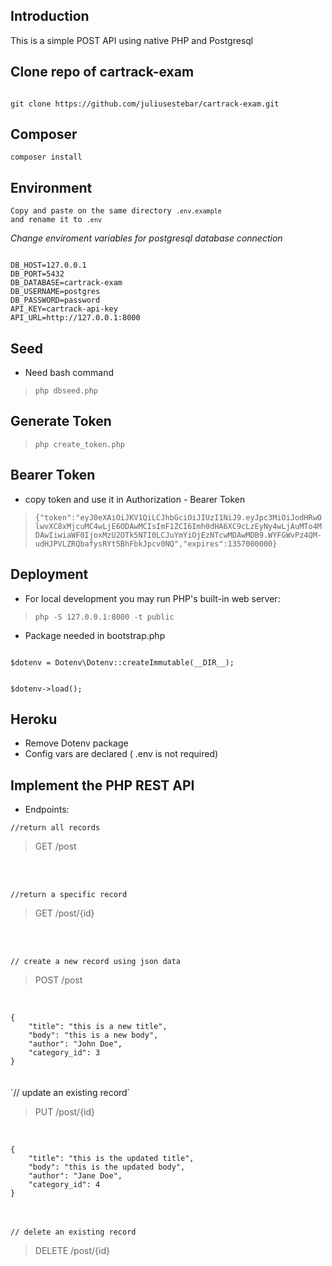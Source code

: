 ## Introduction

This is a simple POST API using native PHP and Postgresql

## Clone repo of cartrack-exam
<pre><code>
git clone https://github.com/juliusestebar/cartrack-exam.git
</code></pre>

## Composer
<code>composer install</code>

## Environment


<code>Copy and paste on the same directory `.env.example` and rename it to `.env` </code>


*Change enviroment variables for postgresql database connection*

<pre><code>
DB_HOST=127.0.0.1
DB_PORT=5432
DB_DATABASE=cartrack-exam
DB_USERNAME=postgres
DB_PASSWORD=password
API_KEY=cartrack-api-key
API_URL=http://127.0.0.1:8000
</code></pre>

## Seed
- Need bash command
<blockquote>
<code>php dbseed.php </code>
</blockquote>

## Generate Token

<blockquote>
<code>php create_token.php </code>
</blockquote>

## Bearer Token
- copy token and use it in Authorization - Bearer Token 
<blockquote>
<code>{"token":"eyJ0eXAiOiJKV1QiLCJhbGciOiJIUzI1NiJ9.eyJpc3MiOiJodHRwOlwvXC8xMjcuMC4wLjE6ODAwMCIsImF1ZCI6Imh0dHA6XC9cLzEyNy4wLjAuMTo4MDAwIiwiaWF0IjoxMzU2OTk5NTI0LCJuYmYiOjEzNTcwMDAwMDB9.WYFGWvPz4QM-udHJPVLZRQbafysRYt5BhFbkJpcv0NQ","expires":1357000000}</code>
</blockquote>


## Deployment
- For local development you may run PHP's built-in web server:
<blockquote>
<code>php -S 127.0.0.1:8000 -t public</code>
</blockquote>

- Package needed in bootstrap.php

<code>
$dotenv = Dotenv\Dotenv::createImmutable(__DIR__);

$dotenv->load();
</code>

## Heroku

- Remove Dotenv package
- Config vars are declared ( .env is not required)


## Implement the PHP REST API
- Endpoints:

`//return all records`

<blockquote>GET /post</blockquote><br /><br />

`//return a specific record`

<blockquote>GET /post/{id}</blockquote><br /><br />

`// create a new record using json data`

<blockquote>POST /post</blockquote><br />
<code>
{
    "title": "this is a new title",
    "body": "this is a new body",
    "author": "John Doe",
    "category_id": 3
}
</code><br /><br />
`// update an existing record`

<blockquote>PUT /post/{id}</blockquote><br />
<code>
{
    "title": "this is the updated title",
    "body": "this is the updated body",
    "author": "Jane Doe",
    "category_id": 4
}
</code><br /><br />

`// delete an existing record`

<blockquote>DELETE /post/{id}</blockquote><br /><br />


